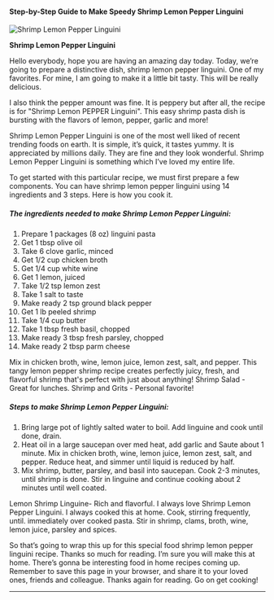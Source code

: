             

#### Step-by-Step Guide to Make Speedy Shrimp Lemon Pepper Linguini

![Shrimp Lemon Pepper Linguini](https://img-global.cpcdn.com/recipes/46050574/751x532cq70/shrimp-lemon-pepper-linguini-recipe-main-photo.jpg)

**Shrimp Lemon Pepper Linguini**

Hello everybody, hope you are having an amazing day today. Today, we’re going to prepare a distinctive dish, shrimp lemon pepper linguini. One of my favorites. For mine, I am going to make it a little bit tasty. This will be really delicious.

I also think the pepper amount was fine. It is peppery but after all, the recipe is for "Shrimp Lemon PEPPER Linguini". This easy shrimp pasta dish is bursting with the flavors of lemon, pepper, garlic and more!

Shrimp Lemon Pepper Linguini is one of the most well liked of recent trending foods on earth. It is simple, it’s quick, it tastes yummy. It is appreciated by millions daily. They are fine and they look wonderful. Shrimp Lemon Pepper Linguini is something which I’ve loved my entire life.

To get started with this particular recipe, we must first prepare a few components. You can have shrimp lemon pepper linguini using 14 ingredients and 3 steps. Here is how you cook it.

##### The ingredients needed to make Shrimp Lemon Pepper Linguini:

1.  Prepare 1 packages (8 oz) linguini pasta
2.  Get 1 tbsp olive oil
3.  Take 6 clove garlic, minced
4.  Get 1/2 cup chicken broth
5.  Get 1/4 cup white wine
6.  Get 1 lemon, juiced
7.  Take 1/2 tsp lemon zest
8.  Take 1 salt to taste
9.  Make ready 2 tsp ground black pepper
10.  Get 1 lb peeled shrimp
11.  Take 1/4 cup butter
12.  Take 1 tbsp fresh basil, chopped
13.  Make ready 3 tbsp fresh parsley, chopped
14.  Make ready 2 tbsp parm cheese

Mix in chicken broth, wine, lemon juice, lemon zest, salt, and pepper. This tangy lemon pepper shrimp recipe creates perfectly juicy, fresh, and flavorful shrimp that's perfect with just about anything! Shrimp Salad - Great for lunches. Shrimp and Grits - Personal favorite!

##### Steps to make Shrimp Lemon Pepper Linguini:

1.  Bring large pot of lightly salted water to boil. Add linguine and cook until done, drain.
2.  Heat oil in a large saucepan over med heat, add garlic and Saute about 1 minute. Mix in chicken broth, wine, lemon juice, lemon zest, salt, and pepper. Reduce heat, and simmer until liquid is reduced by half.
3.  Mix shrimp, butter, parsley, and basil into saucepan. Cook 2-3 minutes, until shrimp is done. Stir in linguine and continue cooking about 2 minutes until well coated.

Lemon Shrimp Linguine- Rich and flavorful. I always love Shrimp Lemon Pepper Linguini. I always cooked this at home. Cook, stirring frequently, until. immediately over cooked pasta. Stir in shrimp, clams, broth, wine, lemon juice, parsley and spices.

So that’s going to wrap this up for this special food shrimp lemon pepper linguini recipe. Thanks so much for reading. I’m sure you will make this at home. There’s gonna be interesting food in home recipes coming up. Remember to save this page in your browser, and share it to your loved ones, friends and colleague. Thanks again for reading. Go on get cooking!

* * *